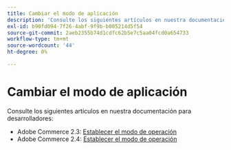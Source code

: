 ```yaml
---
title: Cambiar el modo de aplicación
description: 'Consulte los siguientes artículos en nuestra documentación para desarrolladores:'
exl-id: b90fd094-7f26-4abf-9f9b-b005214d5f54
source-git-commit: 2aeb2355b74d1cdfc62b5e7c5aa04fcd0a654733
workflow-type: tm+mt
source-wordcount: '44'
ht-degree: 0%

---
```


# Cambiar el modo de aplicación

Consulte los siguientes artículos en nuestra documentación para desarrolladores:

* Adobe Commerce 2.3: [Establecer el modo de operación](https://experienceleague.adobe.com/es/docs/commerce-operations/configuration-guide/cli/set-mode)
* Adobe Commerce 2.4: [Establecer el modo de operación](https://experienceleague.adobe.com/es/docs/commerce-operations/configuration-guide/cli/set-mode)
